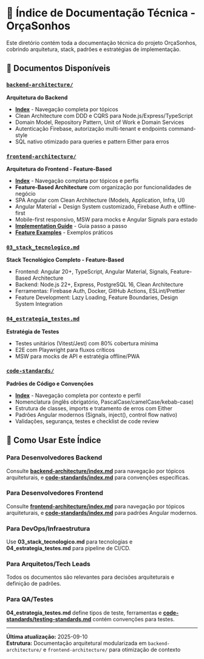 # 🔧 Índice de Documentação Técnica - OrçaSonhos

Este diretório contém toda a documentação técnica do projeto OrçaSonhos, cobrindo arquitetura, stack, padrões e estratégias de implementação.

## 📁 Documentos Disponíveis

### [`backend-architecture/`](./backend-architecture/)

**Arquitetura do Backend**

- **[Index](./backend-architecture/index.md)** - Navegação completa por tópicos
- Clean Architecture com DDD e CQRS para Node.js/Express/TypeScript
- Domain Model, Repository Pattern, Unit of Work e Domain Services
- Autenticação Firebase, autorização multi-tenant e endpoints command-style
- SQL nativo otimizado para queries e pattern Either para erros

### [`frontend-architecture/`](./frontend-architecture/)

**Arquitetura do Frontend - Feature-Based**

- **[Index](./frontend-architecture/index.md)** - Navegação completa por tópicos e perfis
- **Feature-Based Architecture** com organização por funcionalidades de negócio
- SPA Angular com Clean Architecture (Models, Application, Infra, UI)
- Angular Material + Design System customizado, Firebase Auth e offline-first
- Mobile-first responsivo, MSW para mocks e Angular Signals para estado
- **[Implementation Guide](./frontend-architecture/implementation-guide.md)** - Guia passo a passo
- **[Feature Examples](./frontend-architecture/feature-examples.md)** - Exemplos práticos

### [`03_stack_tecnologico.md`](./03_stack_tecnologico.md)

**Stack Tecnológico Completo - Feature-Based**

- Frontend: Angular 20+, TypeScript, Angular Material, Signals, Feature-Based Architecture
- Backend: Node.js 22+, Express, PostgreSQL 16, Clean Architecture
- Ferramentas: Firebase Auth, Docker, GitHub Actions, ESLint/Prettier
- Feature Development: Lazy Loading, Feature Boundaries, Design System Integration

### [`04_estrategia_testes.md`](./04_estrategia_testes.md)

**Estratégia de Testes**

- Testes unitários (Vitest/Jest) com 80% cobertura mínima
- E2E com Playwright para fluxos críticos
- MSW para mocks de API e estratégia offline/PWA

### [`code-standards/`](./code-standards/)

**Padrões de Código e Convenções**

- **[Index](./code-standards/index.md)** - Navegação completa por contexto e perfil
- Nomenclatura (inglês obrigatório, PascalCase/camelCase/kebab-case)
- Estrutura de classes, imports e tratamento de erros com Either
- Padrões Angular modernos (Signals, inject(), control flow nativo)
- Validações, segurança, testes e checklist de code review

## 🎯 Como Usar Este Índice

### Para Desenvolvedores Backend

Consulte **[backend-architecture/index.md](./backend-architecture/index.md)** para navegação por tópicos arquiteturais, e **[code-standards/index.md](./code-standards/index.md)** para convenções específicas.

### Para Desenvolvedores Frontend

Consulte **[frontend-architecture/index.md](./frontend-architecture/index.md)** para navegação por tópicos arquiteturais, e **[code-standards/index.md](./code-standards/index.md)** para padrões Angular modernos.

### Para DevOps/Infraestrutura

Use **03_stack_tecnologico.md** para tecnologias e **04_estrategia_testes.md** para pipeline de CI/CD.

### Para Arquitetos/Tech Leads

Todos os documentos são relevantes para decisões arquiteturais e definição de padrões.

### Para QA/Testes

**04_estrategia_testes.md** define tipos de teste, ferramentas e **[code-standards/testing-standards.md](./code-standards/testing-standards.md)** contém convenções para testes.

---

**Última atualização:** 2025-09-10  
**Estrutura:** Documentação arquitetural modularizada em `backend-architecture/` e `frontend-architecture/` para otimização de contexto
